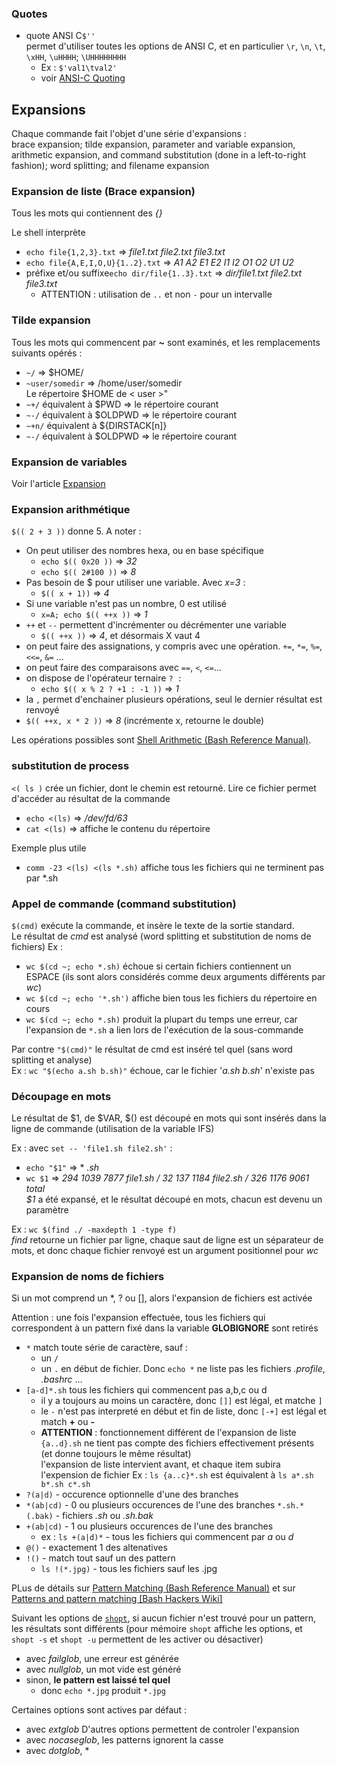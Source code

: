 


### Quotes

- quote ANSI C`$''`  
permet d'utiliser toutes les options de ANSI C, et en particulier `\r`, `\n`, `\t`, `\xHH`, `\uHHHH`; `\UHHHHHHHH`
  - Ex : `$'val1\tval2'`
  - voir [ANSI-C Quoting](https://www.gnu.org/software/bash/manual/html_node/ANSI_002dC-Quoting.html#ANSI_002dC-Quoting)


## Expansions 
Chaque commande fait l'objet d'une série d'expansions :  
brace expansion; tilde expansion, parameter and variable expansion, arithmetic expansion, and command substitution (done in a left-to-right fashion); word splitting; and filename expansion


### Expansion de liste (Brace expansion)

Tous les mots qui contiennent des *{}*

Le shell interprète 
- `echo file{1,2,3}.txt` => *file1.txt file2.txt file3.txt*
- `echo file{A,E,I,O,U}{1..2}.txt` => *A1 A2 E1 E2 I1 I2 O1 O2 U1 U2*
- préfixe et/ou suffixe`echo dir/file{1..3}.txt` => *dir/file1.txt file2.txt file3.txt*
  - ATTENTION : utilisation de `..` et non `-` pour un intervalle

### Tilde expansion

Tous les mots qui commencent par **~** sont examinés, et les remplacements
suivants opérés :
- `~/` => $HOME/
- `~user/somedir` => /home/user/somedir  
Le répertoire $HOME de < user >"
- `~+/` équivalent à $PWD => le répertoire courant
- `~-/` équivalent à $OLDPWD => le répertoire courant
- `~+n/` équivalent à ${DIRSTACK[n]}
- `~-/` équivalent à $OLDPWD => le répertoire courant

### Expansion de variables

Voir l'article [Expansion](expansion.md)

### Expansion arithmétique

`$(( 2 + 3 ))` donne 5. A noter :

- On peut utiliser des nombres hexa, ou en base spécifique  
  - `echo $(( 0x20 ))` => *32*  
  - `echo $(( 2#100 ))` => *8*
- Pas besoin de $ pour utiliser une variable. Avec *x=3* :
  - `$(( x + 1))` => *4*
- Si une variable n'est pas un nombre, 0 est utilisé  
  - `x=A; echo $(( ++x ))` => *1*
- `++` et `--` permettent d'incrémenter ou décrémenter une variable  
  - `$(( ++x ))` =>  *4*, et désormais X vaut 4
- on peut faire des assignations, y compris avec une opération. `+=`, `*=`, `%=`, `<<=`, `&=` ... 
- on peut faire des comparaisons avec `==`, `<`, `<=`...
- on dispose de l'opérateur ternaire `? :`  
  - `echo $(( x % 2 ? +1 : -1 ))` => *1*
- la `,` permet d'enchainer plusieurs opérations, seul le dernier résultat est renvoyé  
 - `$(( ++x, x * 2 ))` => *8* (incrémente x, retourne le double)

Les opérations possibles sont [Shell Arithmetic (Bash Reference Manual)](https://www.gnu.org/software/bash/manual/html_node/Shell-Arithmetic.html#Shell-Arithmetic).

### substitution de process

`<( ls )` crée un fichier, dont le chemin est retourné. Lire ce fichier permet d'accéder au résultat de la commande
- `echo <(ls)` => */dev/fd/63*
- `cat <(ls)` => affiche le contenu du répertoire

Exemple plus utile
- `comm -23 <(ls) <(ls *.sh)` affiche tous les fichiers qui ne terminent pas par *.sh


### Appel de commande (command substitution)

`$(cmd)` exécute la commande, et insère le texte de la sortie standard.  
Le résultat de *cmd* est analysé (word splitting et substitution de noms de fichiers) 
Ex : 
- `wc $(cd ~; echo *.sh)` échoue si certain fichiers contiennent un ESPACE (ils 
sont alors considérés comme deux arguments différents par *wc*)
- `wc $(cd ~; echo '*.sh')` affiche bien tous les fichiers du répertoire en cours
- `wc $(cd ~; echo *.sh)` produit la plupart du temps une erreur, car l'expansion de `*.sh` a lien lors de l'exécution de la sous-commande

Par contre `"$(cmd)"` le résultat de cmd est inséré tel quel (sans word splitting et analyse)  
Ex : `wc "$(echo a.sh b.sh)"` échoue, car le fichier '*a.sh b.sh*' n'existe pas

### Découpage en mots

Le résultat de $1, de $VAR, $() est découpé en mots qui sont insérés dans la ligne de commande (utilisation de la variable IFS)

Ex  : avec `set -- 'file1.sh file2.sh'` :
- `echo "$1"` => * *.sh*
- `wc $1` => *294 1039 7877 file1.sh /  32  137 1184 file2.sh
 / 326 1176 9061 total*  
 *$1* a été expansé, et le résultat découpé en mots, chacun est devenu un paramètre

Ex : `wc $(find ./ -maxdepth 1 -type f)`  
*find* retourne un fichier par ligne, chaque saut de ligne est un séparateur de mots, et donc chaque fichier renvoyé est un argument positionnel pour *wc*


### Expansion de noms de fichiers

Si un mot comprend un *, ? ou [], alors l'expansion de fichiers est activée

Attention : une fois l'expansion effectuée, tous les fichiers qui correspondent
à un pattern fixé dans la variable **GLOBIGNORE** sont retirés

- `*` match toute série de caractère, sauf :
  - un `/`
  - un `.` en début de fichier. Donc `echo *` ne liste pas les
fichiers _.profile_, _.bashrc_ ...
- `[a-d]*.sh` tous les fichiers qui commencent pas a,b,c ou d
  - il y a toujours au moins un caractère, donc `[]]` est légal, et matche `]`
  - le `-` n'est pas interpreté en début et fin de liste, donc `[-+]` est légal
       et match **+** ou **-**
  - **ATTENTION** : fonctionnement différent de l'expansion de liste  `{a..d}.sh` ne tient pas compte des fichiers effectivement présents (et donne toujours le même résultat)  
  l'expansion de liste intervient avant, et chaque item subira l'expension de fichier 
  Ex : `ls {a..c}*.sh` est équivalent à `ls a*.sh b*.sh c*.sh`
- `?(a|d)` - occurence optionnelle d'une des branches  
- `*(ab|cd)` - 0 ou plusieurs occurences de l'une des branches
  `*.sh.*(.bak)` - fichiers *.sh* ou *.sh.bak*
- `+(ab|cd)` - 1 ou plusieurs occurences de l'une des branches
  - ex : `ls +(a|d)*` - tous les fichiers qui commencent par *a* ou *d* 
- `@()` - exactement 1 des altenatives  
- `!()` - match tout sauf un des pattern
  - `ls !(*.jpg)` - tous les fichiers sauf les .jpg

PLus de détails sur [Pattern Matching (Bash Reference Manual)](https://www.gnu.org/software/bash/manual/html_node/Pattern-Matching.html#Pattern-Matching) et sur 
[Patterns and pattern matching [Bash Hackers Wiki]](https://wiki.bash-hackers.org/syntax/pattern)

Suivant les options de [`shopt`](https://www.gnu.org/software/bash/manual/html_node/The-Shopt-Builtin.html), si aucun fichier n'est trouvé pour un pattern, les résultats sont différents (pour mémoire `shopt` affiche les options, et `shopt -s` et `shopt -u` permettent de 
les activer ou désactiver)
- avec *failglob*, une erreur est générée
- avec *nullglob*, un mot vide est généré
- sinon, **le pattern est laissé tel quel**
  - donc `echo *.jpg` produit `*.jpg`

Certaines options sont actives par défaut :
- avec *extglob* 
D'autres options permettent de controler l'expansion
- avec *nocaseglob*, les patterns ignorent la casse
- avec *dotglob*, * 